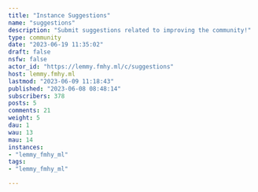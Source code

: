 ```yaml
---
title: "Instance Suggestions" 
name: "suggestions"
description: "Submit suggestions related to improving the community!"
type: community
date: "2023-06-19 11:35:02"
draft: false
nsfw: false
actor_id: "https://lemmy.fmhy.ml/c/suggestions"
host: lemmy.fmhy.ml
lastmod: "2023-06-09 11:18:43"
published: "2023-06-08 08:48:14"
subscribers: 378
posts: 5
comments: 21
weight: 5
dau: 1
wau: 13
mau: 14
instances:
- "lemmy_fmhy_ml"
tags: 
- "lemmy_fmhy_ml"

---
```

